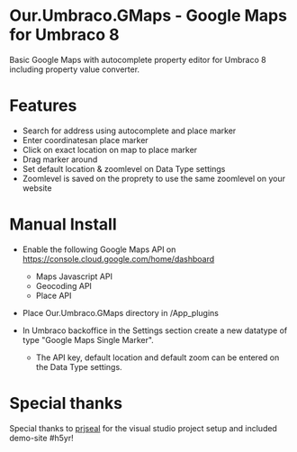# Our.Umbraco.GMaps - Google Maps for Umbraco 8
Basic Google Maps with autocomplete property editor for Umbraco 8 including property value converter.

# Features
- Search for address using autocomplete and place marker
- Enter coordinatesan place marker
- Click on exact location on map to place marker
- Drag marker around
- Set default location & zoomlevel on Data Type settings
- Zoomlevel is saved on the proprety to use the same zoomlevel on your website

# Manual Install

- Enable the following Google Maps API on https://console.cloud.google.com/home/dashboard
  - Maps Javascript API
  - Geocoding API
  - Place API

- Place Our.Umbraco.GMaps directory in /App_plugins
- In Umbraco backoffice in the Settings section create a new datatype of type "Google Maps Single Marker".
  - The API key, default location and default zoom can be entered on the Data Type settings.

# Special thanks
Special thanks to [prjseal](https://github.com/prjseal) for the visual studio project setup and included demo-site #h5yr!
